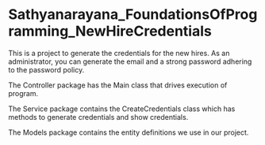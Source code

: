 # Sathyanarayana_FoundationsOfProgramming_NewHireCredentials
This is a project to generate the credentials for the new hires.
As an administrator, you can generate the email and a strong password adhering to the password policy.

The Controller package has the Main class that drives execution of program.

The Service package contains the CreateCredentials class which has methods to generate credentials and show credentials.

The Models package contains the entity definitions we use in our project.

